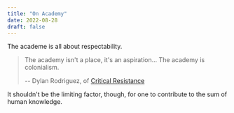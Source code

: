 ```yaml
---
title: "On Academy"
date: 2022-08-28
draft: false
---
```


The academe is all about respectability.

> The academy isn't a place, it's an aspiration...
> The academy is colonialism.
>
> -- Dylan Rodriguez, of [Critical Resistance](https://criticalresistance.org)

It shouldn't be the limiting factor, though,
for one to contribute to the sum of human knowledge.
